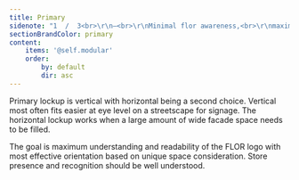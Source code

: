 ```yaml
---
title: Primary
sidenote: "1  /  3<br>\r\n—<br>\r\nMinimal flor awareness,<br>\r\nmaximum presence<br>"
sectionBrandColor: primary
content:
    items: '@self.modular'
    order:
        by: default
        dir: asc
---
```


Primary lockup is vertical with horizontal being a second choice. Vertical most often fits easier at eye level on a streetscape for signage. The horizontal lockup works when a large amount of wide facade space needs to be filled.

The goal is maximum understanding and readability of the FLOR logo with most effective orientation based on unique space consideration. Store presence and recognition should be well understood.